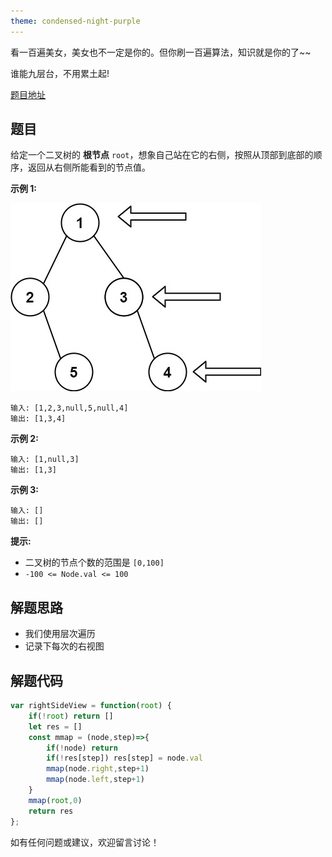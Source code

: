 ```yaml
---
theme: condensed-night-purple
---
```


看一百遍美女，美女也不一定是你的。但你刷一百遍算法，知识就是你的了~~

谁能九层台，不用累土起!

[题目地址](https://leetcode-cn.com/problems/binary-tree-right-side-view/)

<!-- more -->


## 题目

给定一个二叉树的 **根节点** `root`，想象自己站在它的右侧，按照从顶部到底部的顺序，返回从右侧所能看到的节点值。

**示例 1:**

![image.png](1.png)

```
输入: [1,2,3,null,5,null,4]
输出: [1,3,4]
```

**示例 2:**

```
输入: [1,null,3]
输出: [1,3]
```

**示例 3:**

```
输入: []
输出: []
```

**提示:**

-   二叉树的节点个数的范围是 `[0,100]`
-   `-100 <= Node.val <= 100`

## 解题思路

- 我们使用层次遍历
- 记录下每次的右视图

## 解题代码

```js
var rightSideView = function(root) {
    if(!root) return []
    let res = []
    const mmap = (node,step)=>{
        if(!node) return 
        if(!res[step]) res[step] = node.val
        mmap(node.right,step+1)
        mmap(node.left,step+1)
    }
    mmap(root,0)
    return res
};
```

如有任何问题或建议，欢迎留言讨论！
